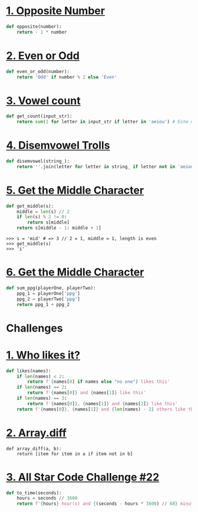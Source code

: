 # [1. Opposite Number](https://www.codewars.com/kata/56dec885c54a926dcd001095)

```python
def opposite(number):
    return - 1 * number
```

# [2. Even or Odd](https://www.codewars.com/kata/53da3dbb4a5168369a0000fe/train/python)

```python
def even_or_odd(number):
    return 'Odd' if number % 2 else 'Even'
```

# [3. Vowel count](https://www.codewars.com/kata/54ff3102c1bad923760001f3)

```python
def get_count(input_str):
    return sum(1 for letter in input_str if letter in 'aeiou') # Если прям одна строка то минус память
```

# [4. Disemvowel Trolls](https://www.codewars.com/kata/52fba66badcd10859f00097e)

```python
def disemvowel(string_):
    return ''.join(letter for letter in string_ if letter not in 'aeiouAEIOU')

```

# [5. Get the Middle Character](https://www.codewars.com/kata/56747fd5cb988479af000028)

```python
def get_middle(s):
    middle = len(s) // 2
    if len(s) % 2 != 0:
        return s[middle]
    return s[middle - 1: middle + 1]
```

```Pyt
>>> s = 'mid' # => 3 // 2 = 1, middle = 1, length is even
>>> get_middle(s)
>>> 'i'
```

# [6. Get the Middle Character](https://www.codewars.com/kata/5863f97fb3a675d9a700003f/python)

```python
def sum_ppg(playerOne, playerTwo):
    ppg_1 = playerOne['ppg']
    ppg_2 = playerTwo['ppg']
    return ppg_1 + ppg_2
```



# Challenges

# [1. Who likes it?](https://www.codewars.com/kata/5266876b8f4bf2da9b000362)

```python
def likes(names):
    if len(names) < 2:
        return f'{names[0] if names else "no one"} likes this'
    if len(names) == 2:
        return f'{names[0]} and {names[1]} like this'
    if len(names) == 3:
        return f'{names[0]}, {names[1]} and {names[2]} like this'
    return f'{names[0]}, {names[1]} and {len(names) - 2} others like this'
```

# [2. Array.diff](https://www.codewars.com/kata/523f5d21c841566fde000009/python)

```pyth
def array_diff(a, b):
    return [item for item in a if item not in b]
```

# [3. All Star Code Challenge #22](https://www.codewars.com/kata/5865cff66b5699883f0001aa)

```python
def to_time(seconds):
    hours = seconds // 3600
    return f'{hours} hour(s) and {(seconds - hours * 3600) // 60} minute(s)'
```


